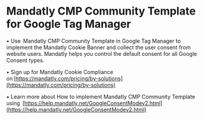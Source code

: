 # **Mandatly CMP Community Template for Google Tag Manager** 

• Use  Mandatly CMP Community Template in Google Tag Manager to implement the Mandatly Cookie Banner and collect the user consent from website users. Mandatly helps you control the default consent for all Google Consent types. 

• Sign up for Mandatly Cookie Compliance on [https://mandatly.com/pricing/by-solutions](https://mandatly.com/pricing/by-solutions) 

• Learn more about How to implement Mandatly CMP Community Template using  [https://help.mandatly.net/GoogleConsentModev2.html](https://help.mandatly.net/GoogleConsentModev2.html)

 
